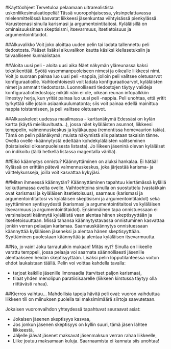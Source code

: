 #Käyttöohjeet
Tervetuloa pelaamaan ultrarealistista uskonliikesimulaatiopeliä!
Tässä vuoropohjaisessa, yksinpelattavassa mielenmittelössä kasvatat liikkeesi jäsenkuntaa viihtyisässä pienkylässä.
Varusteenasi sinulla karismasi ja argumentointitaitosi. Kyläläisillä on ominaisuuksinaan skeptisismi, itsevarmuus, itsetietoisuus ja argumentointitaidot.

##Alkuvalikko
Voit joko aloittaa uuden pelin tai ladata tallennettu peli tiedostosta. Pääset lisäksi alkuvalikon kautta käsiksi kieliasetuksiin ja taivaalliseen kunnialistaan.

##Aloita uusi peli - aloita uusi aika
Näet näkymän yläreunassa kaksi tekstikenttää. Syötä vasemmanpuoleiseen nimesi ja oikealle liikkeesi nimi. Voit jo suoraan painaa luo uusi peli -nappia, jolloin peli valitsee oletusarvot konfiguraatioille. Vaihtoehtoisesti voit ladata konfiguraatioarvot, kyläläisten nimet ja ammatit tiedostosta. Luonnollisesti tiedostojen täytyy valideja konfiguraatiotiedostoja; mikäli näin ei ole, oikean reunan infopalkkiin ilmestyy herja, kun yrität painaa luo uusi peli -nappia. Peli unohtaa, että yritit tyrkyttää sille jotain asiaankuulumatonta; siis voit painaa edellä mainittua nappia toistamiseen, ja peli valitsee oletusarvot.

##Alkuaskeleet uudessa maailmassa - karttanäkymä
Edessäsi on kylän kartta (käytä mielikuvitusta...), jossa näet kyläläisten asunnot, liikkeesi temppelin, valmennuskeskus ja kyläkauppa (remontissa homevaurion takia). Tämä on pelin päänäkymä; muista näkymistä siis palataan takaisin tänne. Ovelta ovelle -käännytystä edeltään kohdekyläläisten valitseminen (toistaiseksi oikeanpuoleisesta listasta). Jo liikeen jäseninä olevan kyläläiset on indikoitu (tällä hetkellä listassa magentalla värillä).

##Eikö käännytys onnistu?
Käännyttäminen on aluksi hankalaa. Ei hätää! Kylässä on erittäin pätevä valmennuskeskus, joka järjestää karisma- ja väittelykursseja, joilla voit kasvattaa kykyjäsi.

##Miten ihmeessä käännytän?
Käännyttäminen tapahtuu kiertämässä kylällä kolkuttamassa ovelta ovelle. Vaihtoehtoina sinulla on suostuttelu (vastakkain ovat karismasi ja kyläläisen itsetietoisuus), saarnaus (karismasi ja argumentointitaitosi vs kyläläisen skeptisismi ja argumentointitaidot) sekä syyttäminen syntisyydestä (karismasi ja argumentointitaitosi vs kyläläisen itsevarmuus ja argumentointitaidot). Ensimmäinen tapa onnistuessaan ei varsinaisesti käännytä kyläläistä vaan alentaa hänen skeptisyyttään ja itsetietoisuuttaan. Missä tahansa käännytystavassa onnistuminen kasvattaa jonkin verran pelaajan karismaa. Saarnauskäännytys onnistuessaan käännyttää kyläläisen jäseneksi ja alentaa hänen skeptisyyttään. Syyttäminen puolestaan käännyttää ja alentaa kyläläisen itsevarmuutta.

##No, jo vain! Joku tarrautuikin mukaan! Mitäs nyt?
Sinulla on liikeelle varattu temppeli, jossa pelaaja voi saarnata säännöllisesti jäsenille alentaakseen heidän skeptisyyttään. Lisäksi pelin lopputilanteessa voiton ehdot laukaistaan täällä.
Pelin voi voittaa kahdella tavalla:
- tarjoat kaikille jäsenille limonaadia (tarvitset paljon karismaa),
- tilaat yhden menolipun paratiisisaarelle (liikkeen kirstussa täytyy olla riittävästi rahaa).

##Kierros vaihtuu...
Mahdollisia tapoja hävitä peli ovat: vuoron vaihduttua liikkeen tili on miinuksen puolella tai maksimimäärä siirtoja saavutetaan. 

Jokaisen vuoronvaihdon yhteydessä tapahtuvat seuraavat asiat:
- Jokaisen jäsenen skeptisyys kasvaa,
- Jos jonkun jäsenen skeptisyys on kyllin suuri, tämä jäsen lähtee liikkeestä,
- Jäljelle jäävät jäsenet maksavat jäsenmaksun verran rahaa liikkeelle,
- Liike joutuu maksamaan kuluja.
Saarnaamista ei kannata siis unohtaa!
